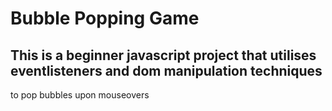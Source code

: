 # Bubble Popping Game

## This is a beginner javascript project that utilises eventlisteners and dom manipulation techniques
to pop bubbles upon mouseovers   